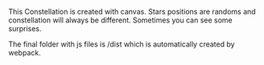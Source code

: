 This Constellation is created with canvas. Stars positions are randoms and constellation will always be different. Sometimes you can see some surprises.

The final folder with js files is /dist which is automatically created by webpack.